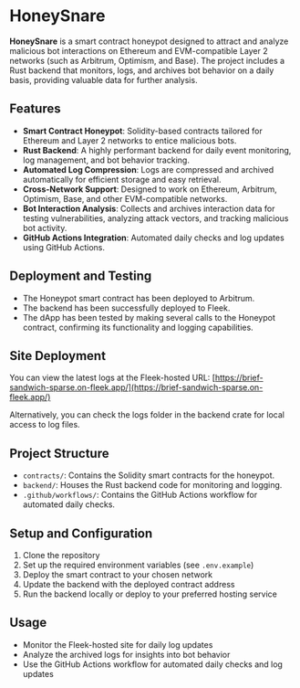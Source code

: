 # HoneySnare

**HoneySnare** is a smart contract honeypot designed to attract and analyze malicious bot interactions on Ethereum and EVM-compatible Layer 2 networks (such as Arbitrum, Optimism, and Base). The project includes a Rust backend that monitors, logs, and archives bot behavior on a daily basis, providing valuable data for further analysis.

## Features
- **Smart Contract Honeypot**: Solidity-based contracts tailored for Ethereum and Layer 2 networks to entice malicious bots.
- **Rust Backend**: A highly performant backend for daily event monitoring, log management, and bot behavior tracking.
- **Automated Log Compression**: Logs are compressed and archived automatically for efficient storage and easy retrieval.
- **Cross-Network Support**: Designed to work on Ethereum, Arbitrum, Optimism, Base, and other EVM-compatible networks.
- **Bot Interaction Analysis**: Collects and archives interaction data for testing vulnerabilities, analyzing attack vectors, and tracking malicious bot activity.
- **GitHub Actions Integration**: Automated daily checks and log updates using GitHub Actions.

## Deployment and Testing
- The Honeypot smart contract has been deployed to Arbitrum.
- The backend has been successfully deployed to Fleek.
- The dApp has been tested by making several calls to the Honeypot contract, confirming its functionality and logging capabilities.

## Site Deployment
You can view the latest logs at the Fleek-hosted URL: [https://brief-sandwich-sparse.on-fleek.app/](https://brief-sandwich-sparse.on-fleek.app/)

Alternatively, you can check the logs folder in the backend crate for local access to log files.

## Project Structure
- `contracts/`: Contains the Solidity smart contracts for the honeypot.
- `backend/`: Houses the Rust backend code for monitoring and logging.
- `.github/workflows/`: Contains the GitHub Actions workflow for automated daily checks.

## Setup and Configuration
1. Clone the repository
2. Set up the required environment variables (see `.env.example`)
3. Deploy the smart contract to your chosen network
4. Update the backend with the deployed contract address
5. Run the backend locally or deploy to your preferred hosting service

## Usage
- Monitor the Fleek-hosted site for daily log updates
- Analyze the archived logs for insights into bot behavior
- Use the GitHub Actions workflow for automated daily checks and log updates

